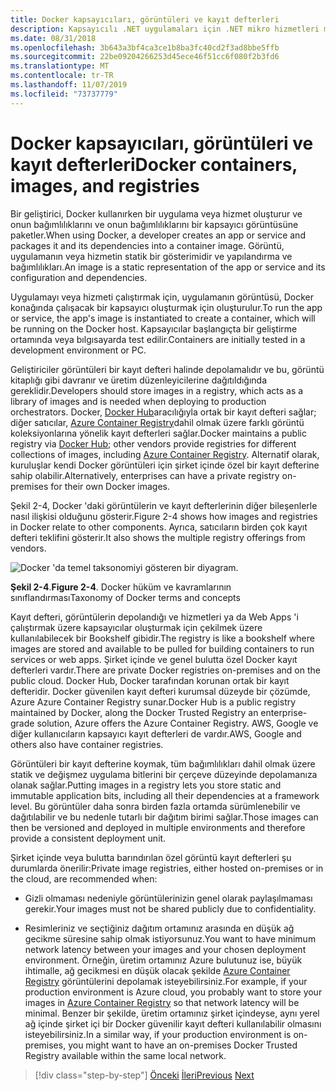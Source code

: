 ```yaml
---
title: Docker kapsayıcıları, görüntüleri ve kayıt defterleri
description: Kapsayıcılı .NET uygulamaları için .NET mikro hizmetleri mimarisi | Docker kapsayıcıları, görüntüleri ve kayıt defterleri
ms.date: 08/31/2018
ms.openlocfilehash: 3b643a3bf4ca3ce1b8ba3fc40cd2f3ad8bbe5ffb
ms.sourcegitcommit: 22be09204266253d45ece46f51cc6f080f2b3fd6
ms.translationtype: MT
ms.contentlocale: tr-TR
ms.lasthandoff: 11/07/2019
ms.locfileid: "73737779"
---
```

# <a name="docker-containers-images-and-registries"></a><span data-ttu-id="d4282-103">Docker kapsayıcıları, görüntüleri ve kayıt defterleri</span><span class="sxs-lookup"><span data-stu-id="d4282-103">Docker containers, images, and registries</span></span>

<span data-ttu-id="d4282-104">Bir geliştirici, Docker kullanırken bir uygulama veya hizmet oluşturur ve onun bağımlılıklarını ve onun bağımlılıklarını bir kapsayıcı görüntüsüne paketler.</span><span class="sxs-lookup"><span data-stu-id="d4282-104">When using Docker, a developer creates an app or service and packages it and its dependencies into a container image.</span></span> <span data-ttu-id="d4282-105">Görüntü, uygulamanın veya hizmetin statik bir gösterimidir ve yapılandırma ve bağımlılıkları.</span><span class="sxs-lookup"><span data-stu-id="d4282-105">An image is a static representation of the app or service and its configuration and dependencies.</span></span>

<span data-ttu-id="d4282-106">Uygulamayı veya hizmeti çalıştırmak için, uygulamanın görüntüsü, Docker konağında çalışacak bir kapsayıcı oluşturmak için oluşturulur.</span><span class="sxs-lookup"><span data-stu-id="d4282-106">To run the app or service, the app's image is instantiated to create a container, which will be running on the Docker host.</span></span> <span data-ttu-id="d4282-107">Kapsayıcılar başlangıçta bir geliştirme ortamında veya bılgısayarda test edilir.</span><span class="sxs-lookup"><span data-stu-id="d4282-107">Containers are initially tested in a development environment or PC.</span></span>

<span data-ttu-id="d4282-108">Geliştiriciler görüntüleri bir kayıt defteri halinde depolamalıdır ve bu, görüntü kitaplığı gibi davranır ve üretim düzenleyicilerine dağıtıldığında gereklidir.</span><span class="sxs-lookup"><span data-stu-id="d4282-108">Developers should store images in a registry, which acts as a library of images and is needed when deploying to production orchestrators.</span></span> <span data-ttu-id="d4282-109">Docker, [Docker Hub](https://hub.docker.com/)aracılığıyla ortak bir kayıt defteri sağlar; diğer satıcılar, [Azure Container Registry](https://azure.microsoft.com/services/container-registry/)dahil olmak üzere farklı görüntü koleksiyonlarına yönelik kayıt defterleri sağlar.</span><span class="sxs-lookup"><span data-stu-id="d4282-109">Docker maintains a public registry via [Docker Hub](https://hub.docker.com/); other vendors provide registries for different collections of images, including [Azure Container Registry](https://azure.microsoft.com/services/container-registry/).</span></span> <span data-ttu-id="d4282-110">Alternatif olarak, kuruluşlar kendi Docker görüntüleri için şirket içinde özel bir kayıt defterine sahip olabilir.</span><span class="sxs-lookup"><span data-stu-id="d4282-110">Alternatively, enterprises can have a private registry on-premises for their own Docker images.</span></span>

<span data-ttu-id="d4282-111">Şekil 2-4, Docker 'daki görüntülerin ve kayıt defterlerinin diğer bileşenlerle nasıl ilişkisi olduğunu gösterir.</span><span class="sxs-lookup"><span data-stu-id="d4282-111">Figure 2-4 shows how images and registries in Docker relate to other components.</span></span> <span data-ttu-id="d4282-112">Ayrıca, satıcıların birden çok kayıt defteri teklifini gösterir.</span><span class="sxs-lookup"><span data-stu-id="d4282-112">It also shows the multiple registry offerings from vendors.</span></span>

![Docker 'da temel taksonomiyi gösteren bir diyagram.](./media/docker-containers-images-registries/taxonomy-of-docker-terms-and-concepts.png)

<span data-ttu-id="d4282-114">**Şekil 2-4**.</span><span class="sxs-lookup"><span data-stu-id="d4282-114">**Figure 2-4**.</span></span> <span data-ttu-id="d4282-115">Docker hüküm ve kavramlarının sınıflandırması</span><span class="sxs-lookup"><span data-stu-id="d4282-115">Taxonomy of Docker terms and concepts</span></span>

<span data-ttu-id="d4282-116">Kayıt defteri, görüntülerin depolandığı ve hizmetleri ya da Web Apps 'i çalıştırmak üzere kapsayıcılar oluşturmak için çekilmek üzere kullanılabilecek bir Bookshelf gibidir.</span><span class="sxs-lookup"><span data-stu-id="d4282-116">The registry is like a bookshelf where images are stored and available to be pulled for building containers to run services or web apps.</span></span> <span data-ttu-id="d4282-117">Şirket içinde ve genel bulutta özel Docker kayıt defterleri vardır.</span><span class="sxs-lookup"><span data-stu-id="d4282-117">There are private Docker registries on-premises and on the public cloud.</span></span> <span data-ttu-id="d4282-118">Docker Hub, Docker tarafından korunan ortak bir kayıt defteridir. Docker güvenilen kayıt defteri kurumsal düzeyde bir çözümde, Azure Azure Container Registry sunar.</span><span class="sxs-lookup"><span data-stu-id="d4282-118">Docker Hub is a public registry maintained by Docker, along the Docker Trusted Registry an enterprise-grade solution, Azure offers the Azure Container Registry.</span></span> <span data-ttu-id="d4282-119">AWS, Google ve diğer kullanıcıların kapsayıcı kayıt defterleri de vardır.</span><span class="sxs-lookup"><span data-stu-id="d4282-119">AWS, Google and others also have container registries.</span></span>

<span data-ttu-id="d4282-120">Görüntüleri bir kayıt defterine koymak, tüm bağımlılıkları dahil olmak üzere statik ve değişmez uygulama bitlerini bir çerçeve düzeyinde depolamanıza olanak sağlar.</span><span class="sxs-lookup"><span data-stu-id="d4282-120">Putting images in a registry lets you store static and immutable application bits, including all their dependencies at a framework level.</span></span> <span data-ttu-id="d4282-121">Bu görüntüler daha sonra birden fazla ortamda sürümlenebilir ve dağıtılabilir ve bu nedenle tutarlı bir dağıtım birimi sağlar.</span><span class="sxs-lookup"><span data-stu-id="d4282-121">Those images can then be versioned and deployed in multiple environments and therefore provide a consistent deployment unit.</span></span>

<span data-ttu-id="d4282-122">Şirket içinde veya bulutta barındırılan özel görüntü kayıt defterleri şu durumlarda önerilir:</span><span class="sxs-lookup"><span data-stu-id="d4282-122">Private image registries, either hosted on-premises or in the cloud, are recommended when:</span></span>

- <span data-ttu-id="d4282-123">Gizli olmaması nedeniyle görüntülerinizin genel olarak paylaşılmaması gerekir.</span><span class="sxs-lookup"><span data-stu-id="d4282-123">Your images must not be shared publicly due to confidentiality.</span></span>

- <span data-ttu-id="d4282-124">Resimleriniz ve seçtiğiniz dağıtım ortamınız arasında en düşük ağ gecikme süresine sahip olmak istiyorsunuz.</span><span class="sxs-lookup"><span data-stu-id="d4282-124">You want to have minimum network latency between your images and your chosen deployment environment.</span></span> <span data-ttu-id="d4282-125">Örneğin, üretim ortamınız Azure bulutunuz ise, büyük ihtimalle, ağ gecikmesi en düşük olacak şekilde [Azure Container Registry](https://azure.microsoft.com/services/container-registry/) görüntülerini depolamak isteyebilirsiniz.</span><span class="sxs-lookup"><span data-stu-id="d4282-125">For example, if your production environment is Azure cloud, you probably want to store your images in [Azure Container Registry](https://azure.microsoft.com/services/container-registry/) so that network latency will be minimal.</span></span> <span data-ttu-id="d4282-126">Benzer bir şekilde, üretim ortamınız şirket içindeyse, aynı yerel ağ içinde şirket içi bir Docker güvenilir kayıt defteri kullanılabilir olmasını isteyebilirsiniz.</span><span class="sxs-lookup"><span data-stu-id="d4282-126">In a similar way, if your production environment is on-premises, you might want to have an on-premises Docker Trusted Registry available within the same local network.</span></span>

>[!div class="step-by-step"]
><span data-ttu-id="d4282-127">[Önceki](docker-terminology.md)
>[İleri](../net-core-net-framework-containers/index.md)</span><span class="sxs-lookup"><span data-stu-id="d4282-127">[Previous](docker-terminology.md)
[Next](../net-core-net-framework-containers/index.md)</span></span>
